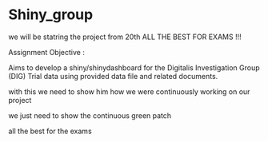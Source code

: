 # Shiny_group

we will be statring the project from 20th
ALL THE BEST FOR EXAMS !!!


Assignment Objective : 

Aims to develop a shiny/shinydashboard for the Digitalis Investigation Group (DIG) Trial data using provided data file and related documents. 






with this we need to show him how we were continuously working on our project

we just need to show the continuous green patch

all the best for the exams 
